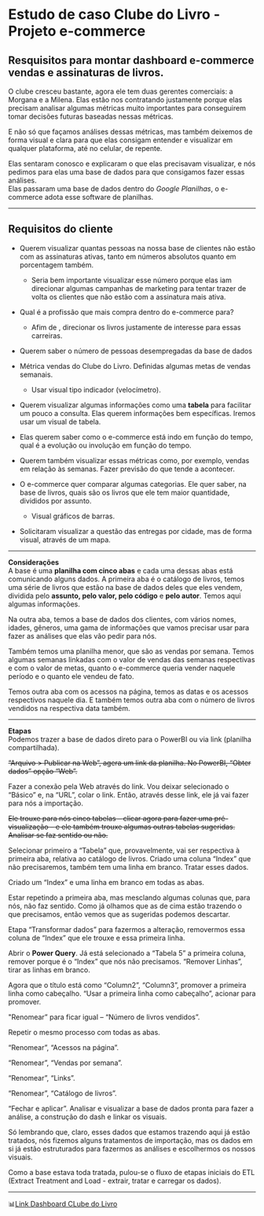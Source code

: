# Estudo de caso Clube do Livro - Projeto e-commerce

## Resquisitos para montar dashboard e-commerce vendas e assinaturas de livros.

O clube cresceu bastante, agora ele tem duas gerentes comerciais: a Morgana e a Milena. Elas estão nos contratando justamente porque elas precisam analisar algumas métricas muito importantes para conseguirem tomar decisões futuras baseadas nessas métricas.

E não só que façamos análises dessas métricas, mas também deixemos de forma visual e clara para que elas consigam entender e visualizar em qualquer plataforma, até no celular, de repente.

Elas sentaram conosco e explicaram o que elas precisavam visualizar, e nós pedimos para elas uma base de dados para que consigamos fazer essas análises.  
Elas passaram uma base de dados dentro do _Google Planilhas_, o e-commerce adota esse software de planilhas.
_______
## Requisitos do cliente
- Querem visualizar quantas pessoas na nossa base de clientes não estão com as assinaturas ativas, tanto em números absolutos quanto em porcentagem também.
  - Seria bem importante visualizar esse número porque elas iam direcionar algumas campanhas de marketing para tentar trazer de volta os clientes que não estão com a assinatura mais ativa.

- Qual é a profissão que mais compra dentro do e-commerce para?
  - Afim de , direcionar os livros justamente de interesse para essas carreiras.

- Querem saber o número de pessoas desempregadas da base de dados

- Métrica vendas do Clube do Livro. Definidas algumas metas de vendas semanais.
  - Usar visual tipo indicador (velocímetro).

- Querem visualizar algumas informações como uma **tabela** para facilitar um pouco a consulta. Elas querem informações bem específicas. Iremos usar um visual de tabela.

- Elas querem saber como o e-commerce está indo em função do tempo, qual é a evolução ou involução em função do tempo.
- Querem também visualizar essas métricas como, por exemplo, vendas em relação às semanas. Fazer previsão do que tende a acontecer.

- O e-commerce quer comparar algumas categorias. Ele quer saber, na base de livros, quais são os livros que ele tem maior quantidade, divididos por assunto.
  - Visual gráficos de barras.

- Solicitaram visualizar a questão das entregas por cidade, mas de forma visual, através de um mapa.
________
**Considerações**  
A base é uma **planilha com cinco abas** e cada uma dessas abas está comunicando alguns dados. A primeira aba é o catálogo de livros, temos uma série de livros que estão na base de dados deles que eles vendem, dividida pelo **assunto, pelo valor, pelo código** e **pelo autor**. Temos aqui algumas informações.

Na outra aba, temos a base de dados dos clientes, com vários nomes, idades, gêneros, uma gama de informações que vamos precisar usar para fazer as análises que elas vão pedir para nós.

Também temos uma planilha menor, que são as vendas por semana. Temos algumas semanas linkadas com o valor de vendas das semanas respectivas e com o valor de metas, quanto o e-commerce queria vender naquele período e o quanto ele vendeu de fato.

Temos outra aba com os acessos na página, temos as datas e os acessos respectivos naquele dia. E também temos outra aba com o número de livros vendidos na respectiva data também.  
______
**Etapas**  
Podemos trazer a base de dados direto para o PowerBI ou via link (planilha compartilhada).  

~~“Arquivo > Publicar na Web”, agera um link da planilha. No PowerBI, “Obter dados” opção “Web”.~~

Fazer a conexão pela Web através do link. Vou deixar selecionado o “Básico” e, na “URL”, colar o link. Então, através desse link, ele já vai fazer para nós a importação.

~~Ele trouxe para nós cinco tabelas – clicar agora para fazer uma pré-visualização – e ele também trouxe algumas outras tabelas sugeridas. Analisar se faz sentido ou não.~~

Selecionar primeiro a “Tabela” que, provavelmente, vai ser respectiva à primeira aba, relativa ao catálogo de livros. Criado uma coluna “Index” que não precisaremos, também tem uma linha em branco. Tratar esses dados.  

Criado um “Index” e uma linha em branco em todas as abas.  

Estar repetindo a primeira aba, mas mesclando algumas colunas que, para nós, não faz sentido. Como já olhamos que as de cima estão trazendo o que precisamos, então vemos que as sugeridas podemos descartar.  

Etapa “Transformar dados” para fazermos a alteração, removermos essa coluna de “Index” que ele trouxe e essa primeira linha.

Abrir o **Power Query**. Já está selecionado a “Tabela 5” a primeira coluna, remover porque é o “Index” que nós não precisamos. “Remover Linhas”, tirar as linhas em branco.

Agora que o título está como “Column2”, “Column3”, promover a primeira linha como cabeçalho. “Usar a primeira linha como cabeçalho”, acionar para promover.

"Renomear” para ficar igual – “Número de livros vendidos”.

Repetir o mesmo processo com todas as abas.

“Renomear”, “Acessos na página”. 

“Renomear”, “Vendas por semana”.

“Renomear”, “Links”.

“Renomear”, “Catálogo de livros”.

“Fechar e aplicar”. Analisar e visualizar a base de dados pronta para fazer a análise, a construção do dash e linkar os visuais.

Só lembrando que, claro, esses dados que estamos trazendo aqui já estão tratados, nós fizemos alguns tratamentos de importação, mas os dados em si já estão estruturados para fazermos as análises e escolhermos os nossos visuais.

Como a base estava toda tratada, pulou-se o fluxo de etapas iniciais do ETL (Extract Treatment and Load - extrair, tratar e carregar os dados).  
________
📊[Link Dashboard CLube do Livro](https://app.powerbi.com/view?r=eyJrIjoiOWE0OGJkYjgtYmRmNy00M2VkLWI4MjctNTNhNzA5ZTI5Mzk3IiwidCI6ImNlNjg4Y2ZlLWFjZjAtNDkwYy05ZGVkLThlYTY3MWZkNzA2NyJ9)
